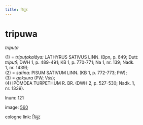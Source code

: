```yaml
---
title: त्रिपुट
---
```


# tripuwa

<i>tripuṭa</i>  <div n="P" />(1) = <i>tripuṭakalāya:</i> <bot>LATHYRUS SATIVUS LINN.</bot> (Bpn, p. 649; Dutt: <div n="lb" /><i>tripuṭī;</i> DWH 1, p. 489-491; KB 1, p. 770-771; Na 1, nr. 139; Nadk. <div n="lb" />1, nr. 1439); <div n="P" />(2) = <i>satīna:</i> <bot>PISUM SATIVUM LINN.</bot> (KB 1, p. 772-773; PW); <div n="P" />(3) = <i>gokṣura</i> (PW; Vśs); <div n="P" />(4) <bot>IPOMOEA TURPETHUM R. BR.</bot> (DWH 2, p. 527-530; Nadk. 1, <div n="lb" />nr. 1339).

lnum: 121

image: [560](https://www.sanskrit-lexicon.uni-koeln.de/scans/csl-apidev/servepdf.php?dict=snp&page=560)

cologne link: [त्रिपुट](https://sanskrit-lexicon.uni-koeln.de/scans/csl-apidev/getword.php?dict=snp&key=त्रिपुट)

